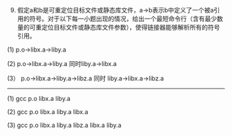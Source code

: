 9. 假定a和b是可重定位目标文件或静态库文件，a→b表示b中定义了一个被a引用的符号。对于以下每一小题出现的情况，给出一个最短命令行（含有最少数量的可重定位目标文件或静态库文件参数），使得链接器能够解析所有的符号引用。

(1) p.o→libx.a→liby.a

(2) p.o→libx.a→liby.a 同时liby.a→libx.a

(3） p.o→libx.a→liby.a→libz.a 同时 liby.a→libx.a→libz.a

---

(1) gcc p.o libx.a liby.a

(2) gcc p.o libx.a liby.a libx.a

(3) gcc p.o libx.a liby.a libz.a libx.a liby.a